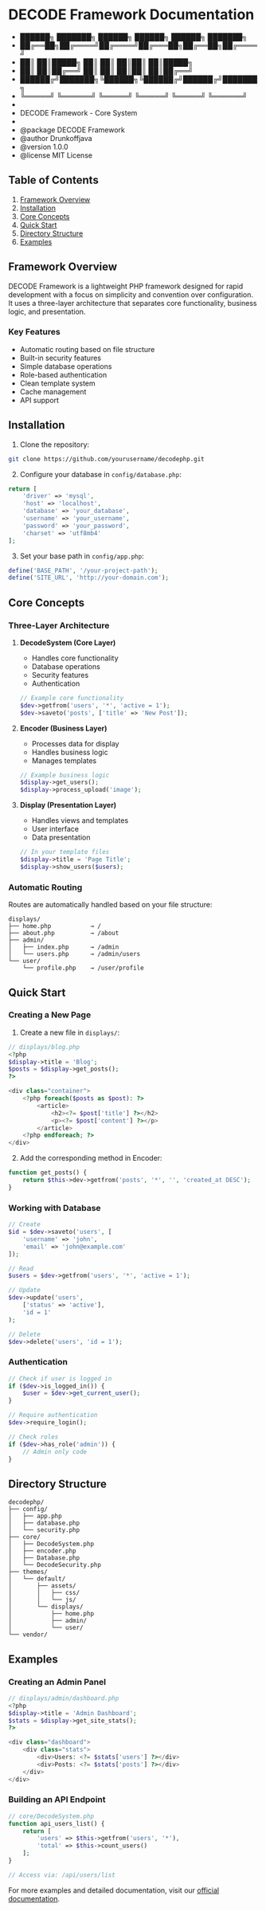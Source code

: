 # DECODE Framework Documentation

* ██████╗ ███████╗ ██████╗ ██████╗ ██████╗ ███████╗
 * ██╔══██╗██╔════╝██╔════╝██╔═══██╗██╔══██╗██╔════╝
 * ██║  ██║█████╗  ██║     ██║   ██║██║  ██║█████╗  
 * ██║  ██║██╔══╝  ██║     ██║   ██║██║  ██║██╔══╝  
 * ██████╔╝███████╗╚██████╗╚██████╔╝██████╔╝███████╗
 * ╚═════╝ ╚══════╝ ╚═════╝ ╚═════╝ ╚═════╝ ╚══════╝
 *                                                    
 * DECODE Framework - Core System
 * 
 * @package  DECODE Framework
 * @author   Drunkoffjava
 * @version  1.0.0
 * @license  MIT License

## Table of Contents
1. [Framework Overview](#overview)
2. [Installation](#installation)
3. [Core Concepts](#concepts)
4. [Quick Start](#quickstart)
5. [Directory Structure](#structure)
6. [Examples](#examples)

## Framework Overview <a name="overview"></a>

DECODE Framework is a lightweight PHP framework designed for rapid development with a focus on simplicity and convention over configuration. It uses a three-layer architecture that separates core functionality, business logic, and presentation.

### Key Features
- Automatic routing based on file structure
- Built-in security features
- Simple database operations
- Role-based authentication
- Clean template system
- Cache management
- API support

## Installation <a name="installation"></a>

1. Clone the repository:
```bash
git clone https://github.com/yourusername/decodephp.git
```

2. Configure your database in `config/database.php`:
```php
return [
    'driver' => 'mysql',
    'host' => 'localhost',
    'database' => 'your_database',
    'username' => 'your_username',
    'password' => 'your_password',
    'charset' => 'utf8mb4'
];
```

3. Set your base path in `config/app.php`:
```php
define('BASE_PATH', '/your-project-path');
define('SITE_URL', 'http://your-domain.com');
```

## Core Concepts <a name="concepts"></a>

### Three-Layer Architecture

1. **DecodeSystem (Core Layer)**
   - Handles core functionality
   - Database operations
   - Security features
   - Authentication
   ```php
   // Example core functionality
   $dev->getfrom('users', '*', 'active = 1');
   $dev->saveto('posts', ['title' => 'New Post']);
   ```

2. **Encoder (Business Layer)**
   - Processes data for display
   - Handles business logic
   - Manages templates
   ```php
   // Example business logic
   $display->get_users();
   $display->process_upload('image');
   ```

3. **Display (Presentation Layer)**
   - Handles views and templates
   - User interface
   - Data presentation
   ```php
   // In your template files
   $display->title = 'Page Title';
   $display->show_users($users);
   ```

### Automatic Routing

Routes are automatically handled based on your file structure:

```
displays/
├── home.php           → /
├── about.php          → /about
├── admin/
│   ├── index.php      → /admin
│   └── users.php      → /admin/users
└── user/
    └── profile.php    → /user/profile
```

## Quick Start <a name="quickstart"></a>

### Creating a New Page

1. Create a new file in `displays/`:
```php
// displays/blog.php
<?php
$display->title = 'Blog';
$posts = $display->get_posts();
?>

<div class="container">
    <?php foreach($posts as $post): ?>
        <article>
            <h2><?= $post['title'] ?></h2>
            <p><?= $post['content'] ?></p>
        </article>
    <?php endforeach; ?>
</div>
```

2. Add the corresponding method in Encoder:
```php
function get_posts() {
    return $this->dev->getfrom('posts', '*', '', 'created_at DESC');
}
```

### Working with Database

```php
// Create
$id = $dev->saveto('users', [
    'username' => 'john',
    'email' => 'john@example.com'
]);

// Read
$users = $dev->getfrom('users', '*', 'active = 1');

// Update
$dev->update('users', 
    ['status' => 'active'], 
    'id = 1'
);

// Delete
$dev->delete('users', 'id = 1');
```

### Authentication

```php
// Check if user is logged in
if ($dev->is_logged_in()) {
    $user = $dev->get_current_user();
}

// Require authentication
$dev->require_login();

// Check roles
if ($dev->has_role('admin')) {
    // Admin only code
}
```

## Directory Structure <a name="structure"></a>

```
decodephp/
├── config/
│   ├── app.php
│   ├── database.php
│   └── security.php
├── core/
│   ├── DecodeSystem.php
│   ├── encoder.php
│   ├── Database.php
│   └── DecodeSecurity.php
├── themes/
│   └── default/
│       ├── assets/
│       │   ├── css/
│       │   └── js/
│       └── displays/
│           ├── home.php
│           ├── admin/
│           └── user/
└── vendor/
```

## Examples <a name="examples"></a>

### Creating an Admin Panel

```php
// displays/admin/dashboard.php
<?php
$display->title = 'Admin Dashboard';
$stats = $display->get_site_stats();
?>

<div class="dashboard">
    <div class="stats">
        <div>Users: <?= $stats['users'] ?></div>
        <div>Posts: <?= $stats['posts'] ?></div>
    </div>
</div>
```

### Building an API Endpoint

```php
// core/DecodeSystem.php
function api_users_list() {
    return [
        'users' => $this->getfrom('users', '*'),
        'total' => $this->count_users()
    ];
}

// Access via: /api/users/list
```

For more examples and detailed documentation, visit our [official documentation](https://decode-framework.com/docs).


